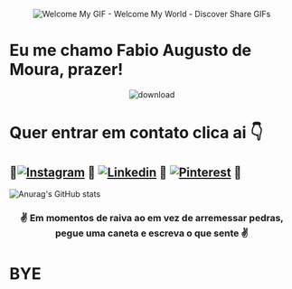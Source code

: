 <div align="center">
  
  ![Welcome My GIF - Welcome My World - Discover   Share GIFs](https://github.com/FabioMourahn/FabioMourahn/assets/142456922/5925e7cc-b30a-4850-a6b2-3fa586d9959d)

</div>

# **Eu me chamo Fabio Augusto de Moura, prazer!**  

<div align="center">

![download](https://github.com/FabioMourahn/FabioMourahn/assets/142456922/66cb2dd6-c8ab-4377-9647-bb6261fb0306)

</div>

# **Quer entrar em contato clica ai** 👇

💎[![Instagram](https://img.shields.io/badge/Instagram-E4405F?style=for-the-badge&logo=instagram&logoColor=white)](https://www.instagram.com/fabio_mourahn) 💎
[![Linkedin](https://img.shields.io/badge/LinkedIn-0077B5?style=for-the-badge&logo=linkedin&logoColor=white)](https://linkedin.com/in/fábio-moura-715764213) 💎
[![Pinterest](https://img.shields.io/badge/Pinterest-%23E60023.svg?&style=for-the-badge&logo=Pinterest&logoColor=white)](https://br.pinterest.com/FabioMourahn) 💎
----------------------------------------------------------------------

![Anurag's GitHub stats](https://github-readme-stats.vercel.app/api?username=Fabiomourahn&show_icons=true&theme=tokyonight)

<div align="center">

###  ✌️ Em momentos de raiva ao em vez de arremessar pedras, pegue uma caneta e escreva o que sente ✌️

</div>

# BYE